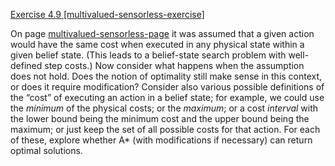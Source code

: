 [Exercise 4.9 \[multivalued-sensorless-exercise\]](4-9/)

On page [multivalued-sensorless-page](#/) it was assumed
that a given action would have the same cost when executed in any
physical state within a given belief state. (This leads to a
belief-state search problem with well-defined step costs.) Now consider
what happens when the assumption does not hold. Does the notion of
optimality still make sense in this context, or does it require
modification? Consider also various possible definitions of the “cost”
of executing an action in a belief state; for example, we could use the
*minimum* of the physical costs; or the
*maximum*; or a cost *interval* with the lower
bound being the minimum cost and the upper bound being the maximum; or
just keep the set of all possible costs for that action. For each of
these, explore whether A* (with modifications if necessary) can return
optimal solutions.
